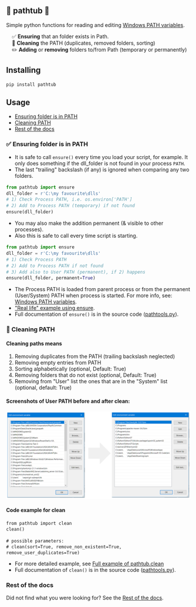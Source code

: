 ## 🛁 pathtub 🐍

Simple python functions for reading and editing [Windows PATH variables](docs/path_variables.md).


   &nbsp;&nbsp;&nbsp;&nbsp;✅ **Ensuring** that an folder exists in Path. <br>
   &nbsp;&nbsp;&nbsp;&nbsp;🧽 **Cleaning** the PATH (duplicates, removed folders, sorting) <br>
   &nbsp;&nbsp;&nbsp;&nbsp;✏️ **Adding** or **removing** folders to/from Path (temporary or permanently) <br>



## Installing
```
pip install pathtub
```


## Usage

- [Ensuring folder is in PATH](#-ensuring-folder-is-in-path)
- [Cleaning PATH](#-cleaning-path)
- [Rest of the docs](#rest-of-the-docs)
  
### ✅ Ensuring folder is in PATH
- It is safe to call `ensure()` every time you load your script, for example. It only does something if the dll_folder is not found in your process `PATH`.
- The last "trailing" backslash (if any) is ignored when comparing any two folders.

```python
from pathtub import ensure
dll_folder = r'C:\my favourite\dlls'
# 1) Check Process PATH, i.e. os.environ['PATH']
# 2) Add to Process PATH (temporary) if not found
ensure(dll_folder)
```
- You may also make the addition permanent (& visible to other processes).
- Also this is safe to call every time script is starting. 
```python
from pathtub import ensure
dll_folder = r'C:\my favourite\dlls'
# 1) Check Process PATH
# 2) Add to Process PATH if not found
# 3) Add also to User PATH (permanent), if 2) happens
ensure(dll_folder, permanent=True)
```
- The Process PATH is loaded from parent process or from the permanent (User/System) PATH when process is started. For more info, see: [Windows PATH variables](docs/path_variables.md).
- ["Real life" example using ensure](docs/example_ensure.md).
- Full documentation of `ensure()` is in the source code ([pathtools.py](pathtub/pathtools.py)).
### 🧽 Cleaning PATH
#### Cleaning paths means
1. Removing duplicates from the PATH (trailing backslash neglected)
2. Removing empty entries from PATH
3. Sorting alphabetically (optional, Default: True)
4. Removing folders that do not exist (optional, Default: True)
5. Removing from "User" list the ones that are in the "System" list (optional, default: True)

#### Screenshots of User PATH before and after clean:
   ![User PATH](img/user-before-after-clean.png)  

#### Code example for clean
```
from pathtub import clean
clean()

# possible parameters:
# clean(sort=True, remove_non_existent=True, remove_user_duplicates=True)
```
- For more detailed example, see [Full example of pathtub.clean](docs/example_clean.md)
- Full documentation of `clean()` is in the source code ([pathtools.py](pathtub/pathtools.py)).

### Rest of the docs
Did not find what you were looking for? See the [Rest of the docs](docs/rest_of_the_docs.md).
